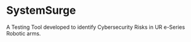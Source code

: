 # SystemSurge
A Testing Tool developed to identify Cybersecurity Risks in UR e-Series Robotic arms.
